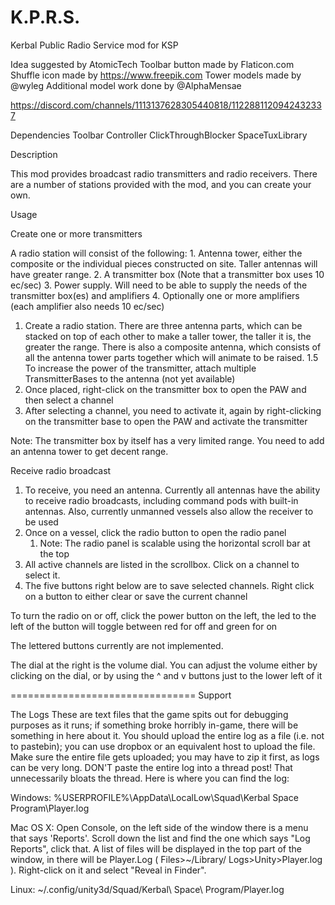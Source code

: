 # K.P.R.S.
Kerbal Public Radio Service mod for KSP

Idea suggested by AtomicTech
Toolbar button made by Flaticon.com
Shuffle icon made by https://www.freepik.com
Tower models made by @wyleg
Additional model work done by @AlphaMensae


https://discord.com/channels/1113137628305440818/1122881120942432337 

Dependencies
	Toolbar Controller
	ClickThroughBlocker
	SpaceTuxLibrary

Description

This mod provides broadcast radio transmitters and radio receivers.  There are a number of stations provided with the mod, and you can create your own.

Usage

Create one or more transmitters

A radio station will consist of the following:
	1. Antenna tower, either the composite or the individual pieces constructed on site.  Taller antennas will have greater range.
	2. A transmitter box (Note that a transmitter box uses 10 ec/sec)
	3. Power supply.  Will need to be able to supply the needs of the transmitter box(es) and amplifiers
	4. Optionally one or more amplifiers (each amplifier also needs 10 ec/sec)

1.	Create a radio station.  There are three antenna parts, which can be stacked on top of each
	other to make a taller tower, the taller it is, the greater the range.  There is also a composite
	antenna, which consists of all the antenna tower parts together which will animate to be raised.
1.5 To increase the power of the transmitter, attach multiple TransmitterBases to the antenna (not yet available)
2.	Once placed, right-click on the transmitter box to open the PAW and then select a channel
3.  After selecting a channel, you need to activate it, again by right-clicking on the transmitter base to open the PAW and activate the transmitter

Note:  The transmitter box by itself has a very limited range.  You need to add an antenna tower to get decent range.

Receive radio broadcast

1.  To receive, you need an antenna.  Currently all antennas have the ability to receive radio broadcasts, including command pods with built-in antennas.  Also, currently unmanned vessels also allow the receiver to be used
2.  Once on a vessel, click the radio button to open the radio panel
	1. Note:  The radio panel is scalable using the horizontal scroll bar at the top
3.  All active channels are listed in the scrollbox.  Click on a channel to select it.
4.  The five buttons right below are to save selected channels.  Right click on a button to either clear or save the current channel

To turn the radio on or off, click the power button on the left, the led to the left of the button will toggle between red for off and green for on

The lettered buttons currently are not implemented.  


The dial at the right is the volume dial.  You can adjust the volume either by clicking on the dial, or by using the ^ and v buttons just to the lower left of it

================================
Support

The Logs
These are text files that the game spits out for debugging purposes as it runs; if something broke horribly in-game, there will be something in here about it. You should upload the entire log as a file (i.e. not to pastebin); you can use dropbox or an equivalent host to upload the file. Make sure the entire file gets uploaded; you may have to zip it first, as logs can be very long.  DON'T paste the entire log into a thread post! That unnecessarily bloats the thread. Here is where you can find the log:
 
Windows:	%USERPROFILE%\AppData\LocalLow\Squad\Kerbal Space Program\Player.log
 
Mac OS X:	Open Console, on the left side of the window there is a menu that says 'Reports'. Scroll down the list and find the one which says 
			"Log Reports", click that.  A list of files will be displayed in the top part of the window, in there will be 
			Player.Log ( Files>~/Library/	Logs>Unity>Player.log ).  Right-click on it and select "Reveal in Finder".
 
Linux:		~/.config/unity3d/Squad/Kerbal\ Space\ Program/Player.log
 
